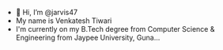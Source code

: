 - 👋 Hi, I’m @jarvis47
- My name is Venkatesh Tiwari
- I'm currently on my B.Tech degree from Computer Science & Engineering from Jaypee University, Guna...

<!---
jarvis47/jarvis47 is a ✨ special ✨ repository because its `README.md` (this file) appears on your GitHub profile.
You can click the Preview link to take a look at your changes.
--->
